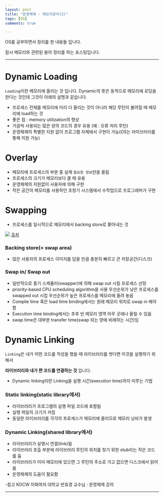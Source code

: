 ```yaml
---
layout: post
title: "운영체제 - 메모리관리(2)"
tags: [OS]
comments: true

---
```


OS를 공부하면서 정리를 한 내용들 입니다.<br>

잠시 메모리와 관련된 용어 정리를 하는 포스팅입니다.

---

# Dynamic Loading

`Loading`이란 메모리에 올리는 것 입니다.
Dynamic의 뜻은 동적으로 메모리에 로딩을 한다는 것인데 그것이 아래의 설명과 같습니다.

* 프로세스 전체를 메모리에 미리 다 올리는 것이 아니라 해당 루틴이 불려질 때 메모리에 load하는 것
* 좋은 점 : memory utilization의 향상
* 가끔씩 사용되는 많은 양의 코드의 경우 유용 (예 : 오류 처리 루틴)
* 운영체제의 특별한 지원 없이 프로그램 자체에서 구현이 가능(OS는 라이브러리를 통해 지원 가능)

# Overlay

* 메모리에 프로세스의 부분 중 실제 `필요한 정보`만을 올림
* 프로세스의 크기가 메모리보다 클 때 유용
* 운영체제의 지원없이 사용자에 의해 구현
* 작은 공간의 메모리를 사용하던 초창기 시스템에서 수작업으로 프로그래머가 구현

# Swapping

* 프로세스를 일시적으로 메모리에서 backing store로 쫒아내는 것

 <img src="https://t1.daumcdn.net/cfile/tistory/99D18D3A5BB9550D0C">
<a href= "https://neos518.tistory.com/121">출처</a>

### Backing store(= swap area)

* 많은 사용자의 프로세스 이미지를 담을 만큼 충분히 빠르고 큰 저장공간(디스크)

### Swap in/ Swap out

* 일반적으로 중기 스케쥴러(swapper)에 의해 swap out 시킬 프로세스 선정
* priority-based CPU scheduling algorithm을 사용
	우선순위가 낮은 프로세스를 swapped out 시킴 
	우선순위가 높은 프로세스를 메모리에 올려 놓음
* Complie time 혹은 load time binding에서는 원래 메모리 위치로 swap in 해야함
* Execution time binding에서는 추후 빈 메모리 영역 아무 곳에나 올릴 수 있음
* swap time은 대부분 transfer time(swap 되는 양에 비례하는 시간)임

# Dynamic Linking

`Linking`은 내가 어떤 코드를 작성을 했을 때 라이브러리를 썻다면 이것을 실행하기 위해서

<strong>라이브러리와 내가 짠 코드를 연결하는 것</strong> 입니다.

* Dynamic linking이란 Linking을 실행 시간(execution time)까지 미루는 기법

### Static linking(static library에서)

* 라이브러리가 프로그램의 실행 파일 코드에 포함됨
* 실행 파일의 크기가 커짐
* 동일한 라이브러리를 각각의 프로세스가 메모리에 올리므로 메모리 낭비가 발생

### Dynamic Linking(shared library에서)

* 라이브러리가 실행시 연결(link)됨
* 라이브러리 호출 부분에 라이브러리 루틴의 위치를 찾기 위한 stub라는 작은 코드를 둠
* 라이브러리가 이미 메모리에 있으면 그 루틴의 주소로 가고 없으면 디스크에서 읽어옴
* 운영체제의 도움이 필요함

-참고 KOCW 이화여자 대학교 반효경 교수님 : 운영체제 강의

---
